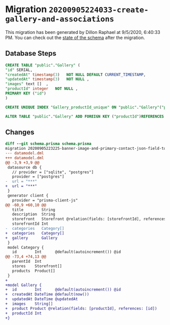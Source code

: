 # Migration `20200905224033-create-gallery-and-associations`

This migration has been generated by Dillon Raphael at 9/5/2020, 6:40:33 PM.
You can check out the [state of the schema](./schema.prisma) after the migration.

## Database Steps

```sql
CREATE TABLE "public"."Gallery" (
"id" SERIAL,
"createdAt" timestamp(3)   NOT NULL DEFAULT CURRENT_TIMESTAMP,
"updatedAt" timestamp(3)   NOT NULL ,
"images" text []  ,
"productId" integer   NOT NULL ,
PRIMARY KEY ("id")
)

CREATE UNIQUE INDEX "Gallery_productId_unique" ON "public"."Gallery"("productId")

ALTER TABLE "public"."Gallery" ADD FOREIGN KEY ("productId")REFERENCES "public"."Product"("id") ON DELETE CASCADE ON UPDATE CASCADE
```

## Changes

```diff
diff --git schema.prisma schema.prisma
migration 20200905223225-banner-image-and-primary-contact-json-field-to-storefront..20200905224033-create-gallery-and-associations
--- datamodel.dml
+++ datamodel.dml
@@ -3,9 +3,9 @@
 datasource db {
   // provider = ["sqlite", "postgres"]
   provider = ["postgres"]
-  url = "***"
+  url = "***"
 }
 generator client {
   provider = "prisma-client-js"
@@ -60,9 +60,10 @@
   title        String     
   description  String     
   storefront   Storefront @relation(fields: [storefrontId], references: [id])
   storefrontId Int
-  categories   Category[]        
+  categories   Category[]
+  gallery      Gallery        
 }
 model Category {
   id        Int      @default(autoincrement()) @id
@@ -73,4 +74,13 @@
   parentId  Int
   stores    Storefront[]
   products  Product[]
 }
+
+model Gallery {
+  id        Int      @default(autoincrement()) @id
+  createdAt DateTime @default(now())
+  updatedAt DateTime @updatedAt
+  images    String[]
+  product Product @relation(fields: [productId], references: [id])
+  productId Int 
+}
```


